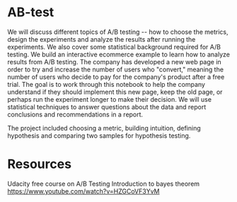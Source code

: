 # AB-test
 We will discuss different topics of A/B testing -- how to choose the metrics, design the experiments and analyze the results after running the experiments. We also cover some statistical background required for A/B testing. We build an interactive ecommerce example to learn how to analyze results from A/B testing.
The company has developed a new web page in order to try and increase the number of users who "convert," meaning the number of users who decide to pay for the company's product after a free trial. The goal is to work through this notebook to help the company understand if they should implement this new page, keep the old page, or perhaps run the experiment longer to make their decision. We will use statistical techniques to answer questions about the data and report conclusions and recommendations in a report.
 
 The project included choosing a metric, building intuition, defining hypothesis and comparing two samples for hypothesis testing.
 # Resources
 Udacity free course on A/B Testing
Introduction to bayes theorem https://www.youtube.com/watch?v=HZGCoVF3YvM
